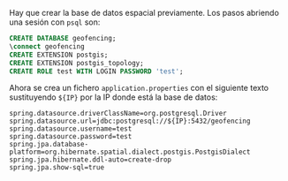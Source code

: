 Hay que crear la base de datos espacial previamente. Los pasos abriendo una sesión con `psql` son:

```sql
CREATE DATABASE geofencing;
\connect geofencing
CREATE EXTENSION postgis;
CREATE EXTENSION postgis_topology;
CREATE ROLE test WITH LOGIN PASSWORD 'test';
```

Ahora se crea un fichero `application.properties` con el siguiente texto sustituyendo `${IP}` por la IP donde está la base de datos:

```
spring.datasource.driverClassName=org.postgresql.Driver
spring.datasource.url=jdbc:postgresql://${IP}:5432/geofencing
spring.datasource.username=test
spring.datasource.password=test
spring.jpa.database-platform=org.hibernate.spatial.dialect.postgis.PostgisDialect
spring.jpa.hibernate.ddl-auto=create-drop
spring.jpa.show-sql=true
```